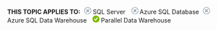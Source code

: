 <Token>**THIS TOPIC APPLIES TO:**![no](media/no.png)SQL Server ![no](media/no.png)Azure SQL Database![no](media/no.png)Azure SQL Data Warehouse ![yes](media/yes.png)Parallel Data Warehouse </Token>

